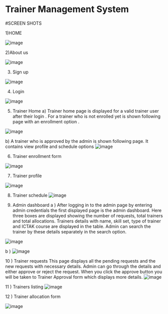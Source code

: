 # Trainer Management System

#SCREEN SHOTS

1)HOME

![image](https://user-images.githubusercontent.com/81897917/156113420-e8c26329-f5ab-4df4-b4f1-db35f42804b3.png)

2)About us

![image](https://user-images.githubusercontent.com/81897917/156113586-7ca32af4-1c28-45c9-aa99-a63557aa431c.png)

3) Sign up

![image](https://user-images.githubusercontent.com/81897917/156113657-9e3b2545-ea34-41b9-b7d1-a11f1796f416.png)



4) Login

![image](https://user-images.githubusercontent.com/81897917/156113715-3d478972-7e51-4de1-922f-a8a1aa27b7f2.png)


5) Trainer Home
  a)  Trainer home page is displayed for a valid trainer user after their login . For a trainer who is not enrolled yet is shown following page with an enrollment option .

![image](https://user-images.githubusercontent.com/81897917/156113753-01279abc-d762-4b02-9f16-ed0965a90f97.png)

  b)  A trainer who is approved by the admin is shown following page. It contains view profile and schedule options 
![image](https://user-images.githubusercontent.com/81897917/156113926-1a15c764-f42f-4911-9f43-d20a7fabe5f4.png)


6) Trainer enrollment form

![image](https://user-images.githubusercontent.com/81897917/156113960-93a75b1c-8a0c-44e4-ac52-25fb241ec6b2.png)

7) Trainer profile

![image](https://user-images.githubusercontent.com/81897917/156114127-d40bcd6f-b0ca-4fd1-ae5d-1ae2e62b45a8.png)

8) Trainer schedule
![image](https://user-images.githubusercontent.com/81897917/156114177-a1ede92e-1184-4b3c-b13b-af835c07ce0c.png)

9) Admin dashboard
  a ) After logging in to the admin page by entering admin credentials the first displayed page is the admin dashboard. Here three boxes are displayed showing the number of requests, total trainers and total allocations. Trainers details with name, skill set, type of trainer and ICTAK course are displayed in the table. Admin can search the trainer by these details separately in the search option.

![image](https://user-images.githubusercontent.com/81897917/156114223-3f4d2c3d-ecce-4134-b19f-87db312b47cd.png)

  b ) ![image](https://user-images.githubusercontent.com/81897917/156114383-d747fa43-c2db-4635-a8d5-2fbc2c2db053.png)

10 ) Trainer requests 
    This page displays all the pending requests and the new requests with necessary details. Admin can go through the details and either approve or reject the request. When you click the approve button you will be taken to Trainer Approval form which displays more details. 
![image](https://user-images.githubusercontent.com/81897917/156114470-85496035-21d0-423e-8768-249e7b872c37.png)

11 ) Trainers listing 
![image](https://user-images.githubusercontent.com/81897917/156114539-5b659118-7731-455f-8f3a-b4d2dda543ba.png)

12 ) Trainer allocation form

![image](https://user-images.githubusercontent.com/81897917/156114635-579a16dd-04e3-439e-b11d-f209b9542090.png)


